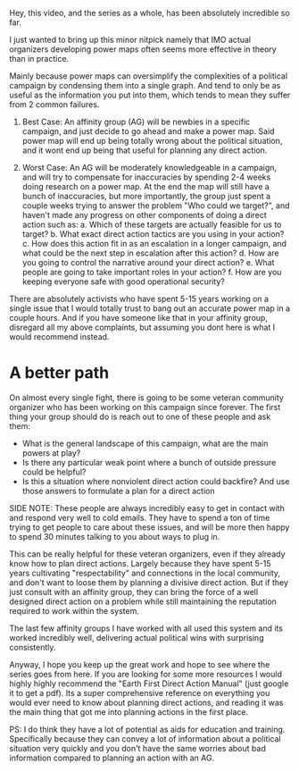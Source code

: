 Hey, this video, and the series as a whole, has been absolutely incredible so far.

I just wanted to bring up this minor nitpick namely that IMO actual organizers developing power maps often seems more effective in theory than in practice.

Mainly because power maps can oversimplify the complexities of a political campaign by condensing them into a single graph. And tend to only be as useful as the information you put into them, which tends to mean they suffer from 2 common failures.

1. Best Case: An affinity group (AG) will be newbies in a specific campaign, and just decide to go ahead and make a power map. Said power map will end up being totally wrong about the political situation, and it wont end up being that useful for planning any direct action.

2. Worst Case: An AG will be moderately knowledgeable in a campaign, and will try to compensate for inaccuracies by spending 2-4 weeks doing research on a power map. At the end the map will still have a bunch of inaccuracies, but more importantly, the group just spent a couple weeks trying to answer the problem "Who could we target?", and haven't made any progress on other components of doing a direct action such as:
   a. Which of these targets are actually feasible for us to target?
   b. What exact direct action tactics are you using in your action?
   c. How does this action fit in as an escalation in a longer campaign, and what could be the next step in escalation after this action?
   d. How are you going to control the narrative around your direct action?
   e. What people are going to take important roles in your action?
   f. How are you keeping everyone safe with good operational security?

There are absolutely activists who have spent 5-15 years working on a single issue that I would totally trust to bang out an accurate power map in a couple hours. And if you have someone like that in your affinity group, disregard all my above complaints, but assuming you dont here is what I would recommend instead.

# A better path

On almost every single fight, there is going to be some veteran community organizer who has been working on this campaign since forever. The first thing your group should do is reach out to one of these people and ask them:

- What is the general landscape of this campaign, what are the main powers at play?
- Is there any particular weak point where a bunch of outside pressure could be helpful?
- Is this a situation where nonviolent direct action could backfire?
  And use those answers to formulate a plan for a direct action

SIDE NOTE: These people are always incredibly easy to get in contact with and respond very well to cold emails. They have to spend a ton of time trying to get people to care about these issues, and will be more then happy to spend 30 minutes talking to you about ways to plug in.

This can be really helpful for these veteran organizers, even if they already know how to plan direct actions. Largely because they have spent 5-15 years cultivating "respectability" and connections in the local community, and don't want to loose them by planning a divisive direct action. But if they just consult with an affinity group, they can bring the force of a well designed direct action on a problem while still maintaining the reputation required to work within the system.

The last few affinity groups I have worked with all used this system and its worked incredibly well, delivering actual political wins with surprising consistently.

Anyway, I hope you keep up the great work and hope to see where the series goes from here. If you are looking for some more resources I would highly highly recommend the "Earth First Direct Action Manual" (just google it to get a pdf). Its a super comprehensive reference on everything you would ever need to know about planning direct actions, and reading it was the main thing that got me into planning actions in the first place.

PS: I do think they have a lot of potential as aids for education and training. Specifically because they can convey a lot of information about a political situation very quickly and you don't have the same worries about bad information compared to planning an action with an AG.
